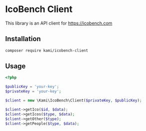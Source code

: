 # IcoBench Client

This library is an API client for https://icobench.com

## Installation
```bash
composer require kami/icobench-client
```

## Usage
```php
<?php

$publicKey = 'your-key';
$privateKey = 'your-key';

$client = new \Kami\IcoBench\Client($privateKey, $publicKey);

$client->getIco($id, $data);
$client->getIcos($type, $data);
$client->getOther($type);
$client->getPeople($type, $data);
``` 